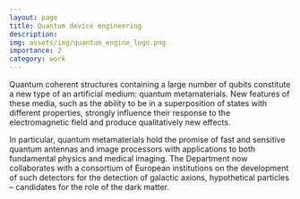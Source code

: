 ```yaml
---
layout: page
title: Quantum device engineering
description: 
img: assets/img/quantum_engine_logo.png
importance: 2
category: work
---
```


Quantum coherent structures containing a large number of qubits constitute a new type of an artificial medium: quantum metamaterials. New features of these media, such as the ability to be in a superposition of states with different properties, strongly influence their response to the electromagnetic field and produce qualitatively new effects.

In particular, quantum metamaterials hold the promise of fast and sensitive quantum antennas and image processors with applications to both fundamental physics and medical imaging. The Department now collaborates with a consortium of European institutions on the development of such detectors for the detection of galactic axions, hypothetical particles – candidates for the role of the dark matter.